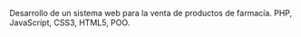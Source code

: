 Desarrollo de un sistema web para la venta de productos de farmacía.
PHP, JavaScript, CSS3, HTML5, POO.
